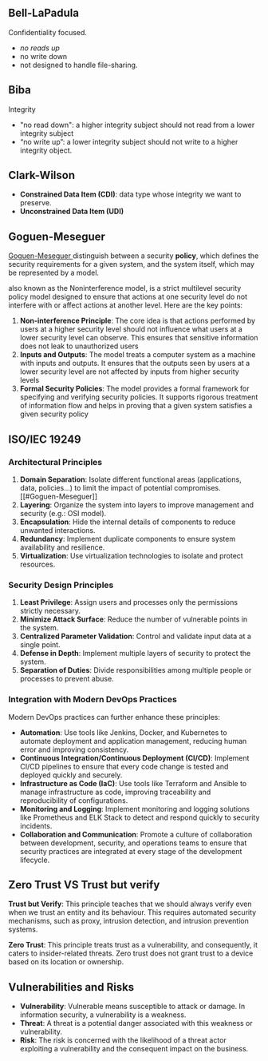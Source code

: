 ## Bell-LaPadula
Confidentiality focused.
- *no reads up*
- no write down
- not designed to handle file-sharing.

## Biba
Integrity
- "no read down": a higher integrity subject should not read from a lower integrity subject
- “no write up”: a lower integrity subject should not write to a higher integrity object.

## Clark-Wilson 
- **Constrained Data Item (CDI)**: data type whose integrity we want to preserve.
- **Unconstrained Data Item (UDI)**


## Goguen-Meseguer
[Goguen-Meseguer ](https://www.cs.purdue.edu/homes/ninghui/readings/AccessControl/goguen_meseguer_82.pdf) distinguish between a security **policy**, which defines the security requirements for a given system, and the system itself, which may be represented by a model.

also known as the Noninterference model, is a strict multilevel security policy model designed to ensure that actions at one security level do not interfere with or affect actions at another level. Here are the key points:

1. **Non-interference Principle**: The core idea is that actions performed by users at a higher security level should not influence what users at a lower security level can observe. This ensures that sensitive information does not leak to unauthorized users
2. **Inputs and Outputs**: The model treats a computer system as a machine with inputs and outputs. It ensures that the outputs seen by users at a lower security level are not affected by inputs from higher security levels    
3. **Formal Security Policies**: The model provides a formal framework for specifying and verifying security policies. It supports rigorous treatment of information flow and helps in proving that a given system satisfies a given security policy


## ISO/IEC 19249
### Architectural Principles 

1. **Domain Separation**: Isolate different functional areas (applications, data, policies...) to limit the impact of potential compromises. [[#Goguen-Meseguer]]
2. **Layering**: Organize the system into layers to improve management and security (e.g.: OSI model).
3. **Encapsulation**: Hide the internal details of components to reduce unwanted interactions.
4. **Redundancy**: Implement duplicate components to ensure system availability and resilience.
5. **Virtualization**: Use virtualization technologies to isolate and protect resources.

### Security Design Principles

1. **Least Privilege**: Assign users and processes only the permissions strictly necessary.
2. **Minimize Attack Surface**: Reduce the number of vulnerable points in the system.
3. **Centralized Parameter Validation**: Control and validate input data at a single point.
4. **Defense in Depth**: Implement multiple layers of security to protect the system.
5. **Separation of Duties**: Divide responsibilities among multiple people or processes to prevent abuse.

### Integration with Modern DevOps Practices

Modern DevOps practices can further enhance these principles:

- **Automation**: Use tools like Jenkins, Docker, and Kubernetes to automate deployment and application management, reducing human error and improving consistency.
- **Continuous Integration/Continuous Deployment (CI/CD)**: Implement CI/CD pipelines to ensure that every code change is tested and deployed quickly and securely.
- **Infrastructure as Code (IaC)**: Use tools like Terraform and Ansible to manage infrastructure as code, improving traceability and reproducibility of configurations.
- **Monitoring and Logging**: Implement monitoring and logging solutions like Prometheus and ELK Stack to detect and respond quickly to security incidents.
- **Collaboration and Communication**: Promote a culture of collaboration between development, security, and operations teams to ensure that security practices are integrated at every stage of the development lifecycle.

## Zero Trust VS Trust but verify
**Trust but Verify**: This principle teaches that we should always verify even when we trust an entity and its behaviour. This requires automated security mechanisms, such as proxy, intrusion detection, and intrusion prevention systems.

**Zero Trust**: This principle treats trust as a vulnerability, and consequently, it caters to insider-related threats. Zero trust does not grant trust to a device based on its location or ownership.


## Vulnerabilities and Risks
- **Vulnerability**: Vulnerable means susceptible to attack or damage. In information security, a vulnerability is a weakness.
- **Threat**: A threat is a potential danger associated with this weakness or vulnerability.
- **Risk**: The risk is concerned with the likelihood of a threat actor exploiting a vulnerability and the consequent impact on the business.
